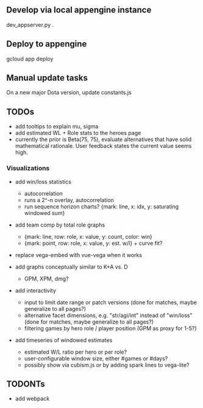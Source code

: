 ## Develop via local appengine instance

dev_appserver.py .

## Deploy to appengine

gcloud app deploy

## Manual update tasks

On a new major Dota version, update constants.js

## TODOs

- add tooltips to explain mu, sigma
- add estimated WL + Role stats to the heroes page
- currently the prior is Beta(75, 75), evaluate alternatives that have solid mathematical rationale. User feedback states the current value seems high.

### Visualizations

- add win/loss statistics
  - autocorrelation
  - runs a 2^-n overlay, autocorrelation
  - run sequence horizon charts? {mark: line, x: idx, y: saturating windowed sum}
- add team comp by total role graphs
  - {mark: line, row: role, x: value, y: count, color: win}
  - {mark: point, row: role, x: value, y: est. w/l} + curve fit?

- replace vega-embed with vue-vega when it works
- add graphs conceptually similar to K+A vs. D
  - GPM, XPM, dmg?

- add interactivity
  - input to limit date range or patch versions (done for matches, maybe generalize to all pages?)
  - alternative facet dimensions, e.g. "str/agi/int" instead of "win/loss" (done for matches, maybe generalize to all pages?)
  - filtering games by hero role / player position (GPM as proxy for 1-5?)

- add timeseries of windowed estimates
  - estimated W/L ratio per hero or per role?
  - user-configurable window size, either #games or #days?
  - possibly show via cubism.js or by adding spark lines to vega-lite?

## TODONTs

- add webpack
